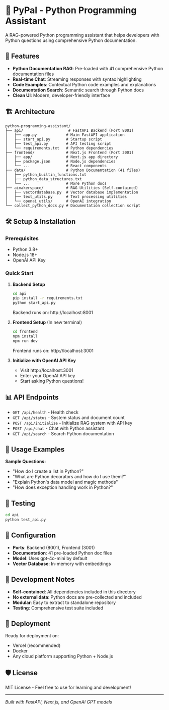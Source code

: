# 🐍 PyPal - Python Programming Assistant

A RAG-powered Python programming assistant that helps developers with Python questions using comprehensive Python documentation.

## 🚀 Features

- **Python Documentation RAG**: Pre-loaded with 41 comprehensive Python documentation files
- **Real-time Chat**: Streaming responses with syntax highlighting
- **Code Examples**: Contextual Python code examples and explanations
- **Documentation Search**: Semantic search through Python docs
- **Clean UI**: Modern, developer-friendly interface

## 🏗️ Architecture

```
python-programming-assistant/
├── api/                    # FastAPI Backend (Port 8001)
│   ├── app.py             # Main FastAPI application
│   ├── start_api.py       # Startup script
│   ├── test_api.py        # API testing script
│   └── requirements.txt   # Python dependencies
├── frontend/              # Next.js Frontend (Port 3001)
│   ├── app/               # Next.js app directory
│   ├── package.json       # Node.js dependencies
│   └── ...                # React components
├── data/                  # Python Documentation (41 files)
│   ├── python_builtin_functions.txt
│   ├── python_data_structures.txt
│   └── ...                # More Python docs
├── aimakerspace/          # RAG Utilities (Self-contained)
│   ├── vectordatabase.py  # Vector database implementation
│   ├── text_utils.py      # Text processing utilities
│   └── openai_utils/      # OpenAI integration
└── collect_python_docs.py # Documentation collection script
```

## 🛠️ Setup & Installation

### Prerequisites
- Python 3.8+
- Node.js 18+
- OpenAI API Key

### Quick Start

1. **Backend Setup**
   ```bash
   cd api
   pip install -r requirements.txt
   python start_api.py
   ```
   Backend runs on: http://localhost:8001

2. **Frontend Setup** (In new terminal)
   ```bash
   cd frontend
   npm install
   npm run dev
   ```
   Frontend runs on: http://localhost:3001

3. **Initialize with OpenAI API Key**
   - Visit http://localhost:3001
   - Enter your OpenAI API key
   - Start asking Python questions!

## 📊 API Endpoints

- `GET /api/health` - Health check
- `GET /api/status` - System status and document count
- `POST /api/initialize` - Initialize RAG system with API key
- `POST /api/chat` - Chat with Python assistant
- `GET /api/search` - Search Python documentation

## 🎯 Usage Examples

**Sample Questions:**
- "How do I create a list in Python?"
- "What are Python decorators and how do I use them?"
- "Explain Python's data model and magic methods"
- "How does exception handling work in Python?"

## 🧪 Testing

```bash
cd api
python test_api.py
```

## 🔧 Configuration

- **Ports**: Backend (8001), Frontend (3001)
- **Documentation**: 41 pre-loaded Python doc files
- **Model**: Uses gpt-4o-mini by default
- **Vector Database**: In-memory with embeddings

## 📝 Development Notes

- **Self-contained**: All dependencies included in this directory
- **No external data**: Python docs are pre-collected and included
- **Modular**: Easy to extract to standalone repository
- **Testing**: Comprehensive test suite included

## 🚀 Deployment

Ready for deployment on:
- Vercel (recommended)
- Docker
- Any cloud platform supporting Python + Node.js

## 🛡️ License

MIT License - Feel free to use for learning and development!

---

*Built with FastAPI, Next.js, and OpenAI GPT models* 